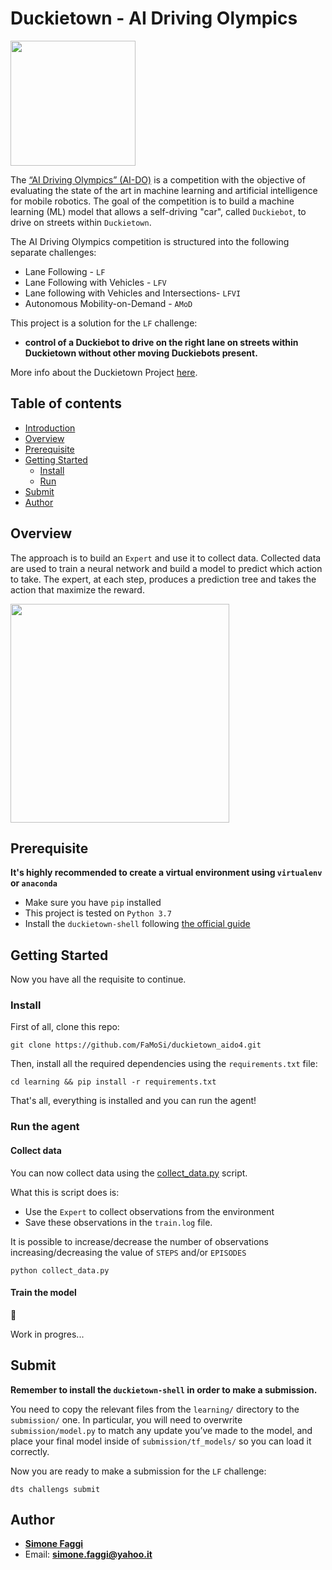 # Duckietown - AI Driving Olympics
<a href="http://aido.duckietown.org"><img width="200" src="https://www.duckietown.org/wp-content/uploads/2018/12/AIDO_no_text-e1544555660271.png"/></a>

The [“AI Driving Olympics” (AI-DO)](http://aido.duckietown.org/) is a competition with the objective of 
evaluating the state of the art in machine learning and artificial intelligence for mobile robotics.
The goal of the competition is to build a machine learning (ML) model that allows a self-driving "car", called `Duckiebot`, to drive on streets within `Duckietown`.

The AI Driving Olympics competition is structured into the following separate challenges:
* Lane Following - `LF` 
* Lane Following with Vehicles - `LFV`
* Lane following with Vehicles and Intersections- `LFVI`
* Autonomous Mobility-on-Demand - `AMoD`

This project is a solution for the `LF` challenge: 
* **control of a Duckiebot to drive on the right lane on streets within Duckietown without other moving Duckiebots present.**

More info about the Duckietown Project [here](http://aido.duckietown.org/).

## Table of contents
* [Introduction](#introduction)
* [Overview](#overview)
* [Prerequisite](#prerequisite)
* [Getting Started](#getting-started)
    * [Install](#install)
    * [Run](#run-the-agent)
* [Submit](#submit)
* [Author](#author)

## Overview

The approach is to build an `Expert` and use it to collect data.
Collected data are used to train a neural network and build a model to predict which action to take.
The expert, at each step, produces a prediction tree and takes the action that maximize the reward.

<img width="350" height="350" src="gifs/topview.gif">
  
## Prerequisite
**It's highly recommended to create a virtual environment using `virtualenv` or `anaconda`**

* Make sure you have `pip` installed
* This project is tested on `Python 3.7`
* Install the `duckietown-shell` following [the official guide](https://github.com/duckietown/duckietown-shell/blob/daffy-aido4/README.md)

## Getting Started
Now you have all the requisite to continue.

### Install

First of all, clone this repo:
```
git clone https://github.com/FaMoSi/duckietown_aido4.git
```

Then, install all the required dependencies using the `requirements.txt` file:
```
cd learning && pip install -r requirements.txt
```

That's all, everything is installed and you can run the agent!

### Run the agent

#### Collect data
You can now collect data using the [collect_data.py](learning/collect_data.py) script.

What this is script does is:
* Use the `Expert` to collect observations from the environment
* Save these observations in the `train.log` file.

It is possible to increase/decrease the number of observations increasing/decreasing 
the value of `STEPS` and/or `EPISODES`

``` 
python collect_data.py
```

#### Train the model 
:construction_worker:

Work in progres...

## Submit
**Remember to install the `duckietown-shell` in order to make a submission.**

You need to copy the relevant files from the `learning/` directory to the `submission/` one. 
In particular, you will need to overwrite `submission/model.py` to match any update you’ve made to the model, 
and place your final model inside of `submission/tf_models/` so you can load it correctly. 

Now you are ready to make a submission for the `LF` challenge:

```
dts challengs submit
```

## Author

* **[Simone Faggi](https://github.com/FaMoSi)**
* Email: **simone.faggi@yahoo.it**




